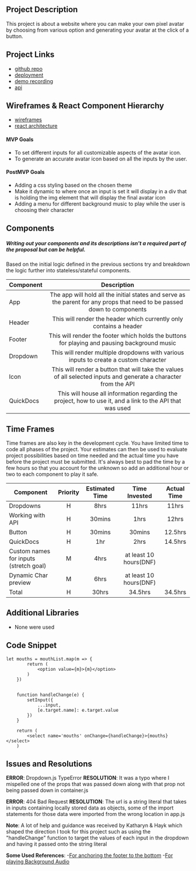 ## Project Description

This project is about a website where you can make your own pixel avatar by choosing from various option and generating your avatar at the click of a button. 

## Project Links

- [github repo](https://github.com/Bibhor2000/Project-2)
- [deployment](https://character-creator-indol.vercel.app/QuickDocs)
- [demo recording](https://youtu.be/UXk1FEPxNmw)
- [api](https://avatars.dicebear.com/styles/pixel-art)

## Wireframes & React Component Hierarchy

- [wireframes](https://media.git.generalassemb.ly/user/45902/files/421189b5-7cdd-4291-ac6e-449e22b33355)
- [react architecture](https://media.git.generalassemb.ly/user/45902/files/9a175dba-283b-4873-9387-76f6b6b24317)


#### MVP Goals
- To set different inputs for all customizable aspects of the avatar icon.
- To generate an accurate avatar icon based on all the inputs by the user.


#### PostMVP Goals

- Adding a css styling based on the chosen theme
- Make it dynamic to where once an input is set it will display in a div that is holding the img element that will display the final avatar icon
- Adding a menu for different background music to play while the user is choosing their character

## Components
##### Writing out your components and its descriptions isn't a required part of the proposal but can be helpful.

Based on the initial logic defined in the previous sections try and breakdown the logic further into stateless/stateful components. 

| Component | Description | 
| --- | :---: |  
| App | The app will hold all the initial states and serve as the parent for any props that need to be passed down to components | 
| Header | This will render the header which currently only contains a header | 
| Footer | This will render the footer which holds the buttons for playing and pausing background music | 
| Dropdown | This will render multiple dropdowns with various inputs to create a custom character |
| Icon | This will render a button that will take the values of all selected inputs and generate a character from the API |
| QuickDocs | This will house all information regarding the project, how to use it, and a link to the API that was used |

## Time Frames

Time frames are also key in the development cycle.  You have limited time to code all phases of the project.  Your estimates can then be used to evaluate project possibilities based on time needed and the actual time you have before the project must be submitted. It's always best to pad the time by a few hours so that you account for the unknown so add an additional hour or two to each component to play it safe. 

| Component | Priority | Estimated Time | Time Invested | Actual Time |
| --- | :---: |  :---: | :---: | :---: |
| Dropdowns | H | 8hrs| 11hrs | 11hrs |
| Working with API | H | 30mins | 1hrs | 12hrs |
| Button | H | 30mins | 30mins | 12.5hrs | 
| QuickDocs | H | 1hr | 2hrs | 14.5hrs
| Custom names for inputs (stretch goal) | M | 4hrs | at least 10 hours(DNF) | 
| Dynamic Char preview | M | 6hrs | at least 10 hours(DNF) |
| Total | H | 30hrs| 34.5hrs | 34.5hrs |

## Additional Libraries
- None were used
## Code Snippet

```
let mouths = mouthList.map(m => {
        return (
            <option value={m}>{m}</option>
        )
    })
    

    function handleChange(e) {
        setInput({
            ...input,
            [e.target.name]: e.target.value
        })
    }

	return (
		<select name='mouths' onChange={handleChange}>{mouths}</select>
	)
```

## Issues and Resolutions
**ERROR**: Dropdown.js TypeError
**RESOLUTION**: It was a typo where I mispelled one of the props that was passed down along with that prop not being passed down in container.js

**ERROR**: 404 Bad Request
**RESOLUTION**: The url is a string literal that takes in inputs containing locally stored data as objects, some of the import statements for those data were imported from the wrong location in app.js

**Note**: A lot of help and guidance was received by Katharyn & Hayk which shaped the direction I took for this project such as using the "handleChange" function to target the values of each input in the dropdown and having it passed onto the string literal

**Some Used References**: 
-[For anchoring the footer to the bottom](https://www.geeksforgeeks.org/how-to-create-footer-to-stay-at-the-bottom-of-a-web-page/)
-[For playing Background Audio](https://stackoverflow.com/questions/54114171/how-to-play-an-mp3-once-onclick-in-react)